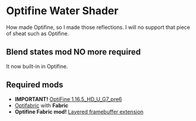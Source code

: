 # Optifine Water Shader

How made Optifine, so I made those reflections. I will no support that piece of sheat such as Optifine. 

## Blend states mod NO more required

It now built-in in Optifine. 

## Required mods

- **IMPORTANT!** [OptiFine 1.16.5_HD_U_G7_pre6](https://optifine.net/downloads) 
- [Optifabric](https://minecraft.curseforge.com/projects/optifabric) with **Fabric**
- **Optifine Fabric mod!** [Layered framebuffer extension](https://github.com/helixd2s/OptifineLayeredMod)
